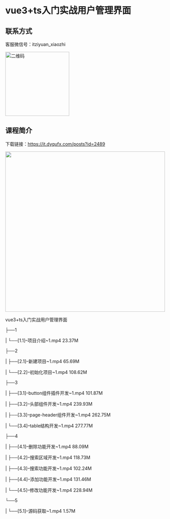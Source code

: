 # vue3+ts入门实战用户管理界面

## 联系方式

客服微信号：itziyuan_xiaozhi

<img src="https://ziyuanyun.oss-cn-guangzhou.aliyuncs.com/common/20240614073449/666b82192834a.jpg" width="200" height="200" alt="二维码">

## 课程简介

下载链接：https://it.dyqufx.com/posts?id=2489

<img src="https://ziyuanyun.oss-cn-guangzhou.aliyuncs.com/yun/20240515184026/6644911ada056.jpg" width="500" alt="">

  vue3+ts入门实战用户管理界面



 ├──1

 | └──[1.1]&#8211;项目介绍~1.mp4 23.37M

 ├──2

 | ├──[2.1]&#8211;新建项目~1.mp4 65.69M

 | └──[2.2]&#8211;初始化项目~1.mp4 108.62M

 ├──3

 | ├──[3.1]&#8211;button组件插件开发~1.mp4 101.87M

 | ├──[3.2]&#8211;头部组件开发~1.mp4 239.93M

 | ├──[3.3]&#8211;page-header组件开发~1.mp4 262.75M

 | └──[3.4]&#8211;table结构开发~1.mp4 277.77M

 ├──4

 | ├──[4.1]&#8211;删除功能开发~1.mp4 88.09M

 | ├──[4.2]&#8211;搜索区域开发~1.mp4 118.73M

 | ├──[4.3]&#8211;搜索功能开发~1.mp4 102.24M

 | ├──[4.4]&#8211;添加功能开发~1.mp4 131.46M

 | └──[4.5]&#8211;修改功能开发~1.mp4 228.94M

 └──5

 | └──[5.1]&#8211;源码获取~1.mp4 1.57M

  